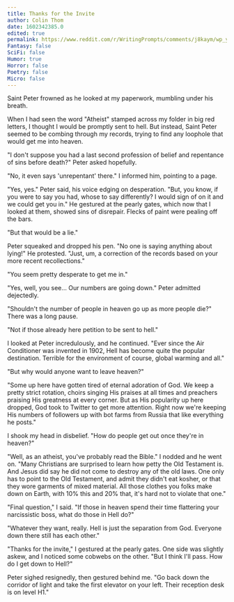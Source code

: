 ```yaml
---
title: Thanks for the Invite
author: Colin Thom
date: 1602342385.0
edited: true
permalink: https://www.reddit.com/r/WritingPrompts/comments/j8kaym/wp_you_died_and_was_sent_to_hell_but_upon/
Fantasy: false
SciFi: false
Humor: true
Horror: false
Poetry: false
Micro: false
---
```

Saint Peter frowned as he looked at my paperwork, mumbling under his breath.

When I had seen the word "Atheist" stamped across my folder in big red letters, I thought I would be promptly sent to hell. But instead, Saint Peter seemed to be combing through my records, trying to find any loophole that would get me into heaven.

"I don't suppose you had a last second profession of belief and repentance of sins before death?" Peter asked hopefully.

"No, it even says 'unrepentant' there." I informed him, pointing to a page.

"Yes, yes." Peter said, his voice edging on desperation. "But, you know, if you were to say you had, whose to say differently? I would sign of on it and we could get you in." He gestured at the pearly gates, which now that I looked at them, showed sins of disrepair. Flecks of paint were pealing off the bars.

"But that would be a lie."

Peter squeaked and dropped his pen. "No one is saying anything about lying!" He protested. "Just, um, a correction of the records based on your more recent recollections."

"You seem pretty desperate to get me in."

"Yes, well, you see... Our numbers are going down." Peter admitted dejectedly.

"Shouldn't the number of people in heaven go up as more people die?" There was a long pause.

"Not if those already here petition to be sent to hell."

I looked at Peter incredulously, and he continued. "Ever since the Air Conditioner was invented in 1902, Hell has become quite the popular destination. Terrible for the environment of course, global warming and all."

"But why would anyone want to leave heaven?"

"Some up here have gotten tired of eternal adoration of God. We keep a pretty strict rotation, choirs singing His praises at all times and preachers praising His greatness at every corner. But as His popularity up here dropped, God took to Twitter to get more attention. Right now we're keeping His numbers of followers up with bot farms from Russia that like everything he posts."

I shook my head in disbelief. "How do people get out once they're in heaven?"

"Well, as an atheist, you've probably read the Bible." I nodded and he went on. "Many Christians are surprised to learn how petty the Old Testament is. And Jesus did say he did not come to destroy any of the old laws. One only has to point to the Old Testament, and admit they didn't eat kosher, or that they wore garments of mixed material. All those clothes you folks make down on Earth, with 10% this and 20% that, it's hard not to violate that one."

"Final question," I said. "If those in heaven spend their time flattering your narcissistic boss, what do those in Hell do?"

"Whatever they want, really. Hell is just the separation from God. Everyone down there still has each other."

"Thanks for the invite," I gestured at the pearly gates. One side was slightly askew, and I noticed some cobwebs on the other. "But I think I'll pass. How do I get down to Hell?"

Peter sighed resignedly, then gestured behind me. "Go back down the corridor of light and take the first elevator on your left. Their reception desk is on level H1."
